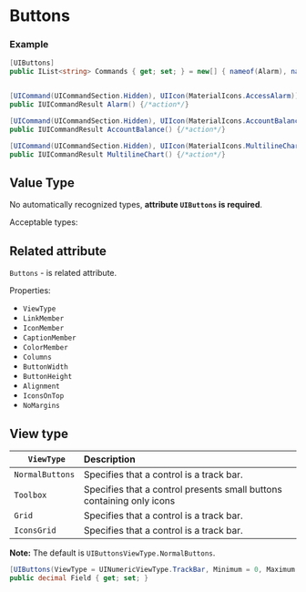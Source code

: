 # Buttons


###  Example
```csharp
[UIButtons]
public IList<string> Commands { get; set; } = new[] { nameof(Alarm), nameof(AccountBalance), nameof(MultilineChart) };


[UICommand(UICommandSection.Hidden), UIIcon(MaterialIcons.AccessAlarm)]
public IUICommandResult Alarm() {/*action*/}

[UICommand(UICommandSection.Hidden), UIIcon(MaterialIcons.AccountBalance)]
public IUICommandResult AccountBalance() {/*action*/}

[UICommand(UICommandSection.Hidden), UIIcon(MaterialIcons.MultilineChart)]
public IUICommandResult MultilineChart() {/*action*/}
```

## Value Type

No automatically recognized types, **attribute `UIButtons` is required**.

Acceptable types:

## Related attribute

`Buttons` - is related attribute.

Properties:
- `ViewType`
- `LinkMember`
- `IconMember`
- `CaptionMember`
- `ColorMember`
- `Columns`
- `ButtonWidth`
- `ButtonHeight`
- `Alignment`
- `IconsOnTop`
- `NoMargins`

## View type

|` ViewType`    | Description | 
| ------------- |:------------- 
| `NormalButtons` | Specifies that a control is a track bar. |
| `Toolbox` | Specifies that a control presents small buttons containing only icons |
| `Grid` | Specifies that a control is a track bar. |
| `IconsGrid` | Specifies that a control is a track bar. |

**Note:** The default is `UIButtonsViewType.NormalButtons`.

```csharp
[UIButtons(ViewType = UINumericViewType.TrackBar, Minimum = 0, Maximum = 100)]
public decimal Field { get; set; }
```
